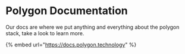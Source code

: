 # Polygon Documentation

Our docs are where we put anything and everything about the polygon stack, take a look to learn more.

{% embed url="https://docs.polygon.technology" %}
